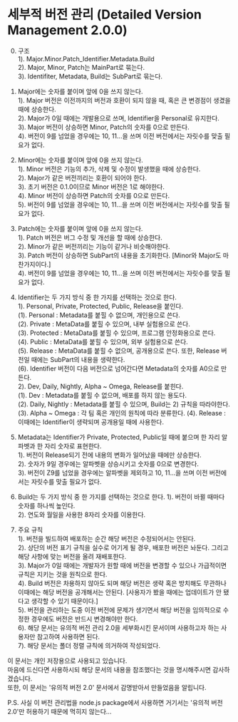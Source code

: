 # 세부적 버전 관리 (Detailed Version Management 2.0.0)

0. 구조  
 1). Major.Minor.Patch_Identifier.Metadata.Build    
 2). Major, Minor, Patch는 MainPart로 묶는다.  
 3). Identifiter, Metadata, Build는 SubPart로 묶는다.  
  
1. Major에는 숫자를 붙이며 앞에 0을 쓰지 않는다.  
 1). Major 버전은 이전까지의 버전과 호환이 되지 않을 때, 혹은 큰 변경점이 생겼을 때에 상승한다.  
 2). Major가 0일 때에는 개발용으로 쓰며, Identifier을 Personal로 유지한다.  
 3). Major 버전이 상승하면 Minor, Patch의 숫자를 0으로 만든다.  
 4). 버전이 9를 넘었을 경우에는 10, 11...을 쓰며 이전 버전에서는 자릿수를 맞출 필요가 없다.  
  
2. Minor에는 숫자를 붙이며 앞에 0을 쓰지 않는다.  
 1). Minor 버전은 기능의 추가, 삭제 및 수정이 발생했을 때에 상승한다.  
 2). Major가 같은 버전끼리는 호환이 되어야 한다.  
 3). 초기 버전은 0.1.0이므로 Minor 버전은 1로 해야한다.  
 4). Minor 버전이 상승하면 Patch의 숫자를 0으로 만든다.  
 5). 버전이 9를 넘었을 경우에는 10, 11...을 쓰며 이전 버전에서는 자릿수를 맞출 필요가 없다.  
  
3. Patch에는 숫자를 붙이며 앞에 0을 쓰지 않는다.  
 1). Patch 버전은 버그 수정 및 개선을 할 때에 상승한다.  
 2). Minor가 같은 버전끼리는 기능이 같거나 비슷해야한다.  
 3). Patch 버전이 상승하면 SubPart의 내용을 초기화한다. [Minor와 Major도 마찬가지이다.]  
 4). 버전이 9를 넘었을 경우에는 10, 11...을 쓰며 이전 버전에서는 자릿수를 맞출 필요가 없다.  
  
2. Identifier는 두 가지 방식 중 한 가지를 선택하는 것으로 한다.  
 1). Personal, Private, Protected, Public, Release을 붙인다.  
  (1). Personal : Metadata를 붙힐 수 없으며, 개인용으로 쓴다.  
  (2). Private : MetaData를 붙힐 수 있으며, 내부 실험용으로 쓴다.  
  (3). Protected : MetaData를 붙힐 수 있으며, 프로그램 안정화용으로 쓴다.  
  (4). Public : MetaData를 붙힐 수 있으며, 외부 실험용으로 쓴다.  
  (5). Release : MetaData를 붙힐 수 없으며, 공개용으로 쓴다. 또한, Release 버전일 때에는 SubPart의 내용을 생략한다.  
  (6). Identifier 버전이 다음 버전으로 넘어간다면 Metadata의 숫자를 A0으로 만든다.  
 2). Dev, Daily, Nightly, Alpha ~ Omega, Release를 붙힌다.  
  (1). Dev : Metadata를 붙힐 수 없으며, 배포를 하지 않는 용도다.  
  (2). Daily, Nightly : Metadata를 붙힐 수 있으며, Build는 2) 규칙을 따라야한다.  
  (3). Alpha ~ Omega : 각 팀 혹은 개인의 원칙에 따라 분류한다.
  (4). Release : 이때에는 Identifier이 생략되며 공개용일 때에 사용한다.
  
3. Metadata는 Identifier가 Private, Protected, Public일 때에 붙으며 한 자리 알파벳과 한 자리 숫자로 표현한다.  
 1). 버전이 Release되기 전에 내용의 변화가 일어났을 때에만 상승한다.  
 2). 숫자가 9일 경우에는 알파벳을 상승시키고 숫자를 0으로 변경한다.  
 3). 버전이 Z9를 넘었을 경우에는 알파벳을 제외하고 10, 11...을 쓰며 이전 버전에서는 자릿수를 맞출 필요가 없다.  
  
4. Build는 두 가지 방식 중 한 가지를 선택하는 것으로 한다. 
 1). 버전이 바뀔 때마다 숫자를 하나씩 높인다.  
 2). 연도와 월일을 사용한 8자리 숫자를 이용한다.  

5. 주요 규칙  
 1). 버전을 빌드하여 배포하는 순간 해당 버전은 수정되어서는 안된다.  
 2). 상단의 버전 표기 규칙을 실수로 어기게 될 경우, 배포한 버전은 놔둔다. 그리고 해당 사항에 맞는 버전을 올려 재배포한다.  
 3). Major가 0일 때에는 개발자가 원할 때에 버전을 변경할 수 있으나 가급적이면 규칙은 지키는 것을 원칙으로 한다.  
 4). Build 버전은 차용하지 않아도 되며 해당 버전은 생략 혹은 방치해도 무관하나 이때에는 해당 버전을 공개해서는 안된다. [사용자가 봤을 때에는 업데이트가 안 됐다고 생각할 수 있기 때문이다.]  
 5). 버전을 관리하는 도중 이전 버전에 문제가 생기면서 해당 버전을 임의적으로 수정한 경우에도 버전은 반드시 변경해야만 한다.  
 6). 해당 문서는 유의적 버전 관리 2.0을 세부화시킨 문서이며 사용하고자 하는 사용자만 참고하여 사용하면 된다.  
 7). 해당 문서는 폴더 정렬 규칙에 의거하여 작성되었다.  
  
이 문서는 개인 저장용으로 사용되고 있습니다.  
마음에 드신다면 사용하시되 해당 문서의 내용을 참조했다는 것을 명시해주시면 감사하겠습니다.  
또한, 이 문서는 '유의적 버전 2.0' 문서에서 감명받아서 만들었음을 알립니다.  
  
P.S. 사실 이 버전 관리법을 node.js package에서 사용하면 거기서는 '유의적 버전 2.0'만 허용하기 때문에 먹히지 않는다...  
